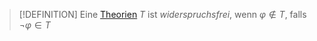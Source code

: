 
>[!DEFINITION]
>Eine [Theorien](Theorien%20der%20ersten%20Stufe.md) $T$ ist _widerspruchsfrei_, wenn $\varphi \not\in T$, falls $\neg \varphi \in T$


